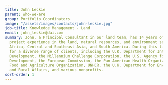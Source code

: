 ```yaml
---
title: John Leckie
parent: who-we-are
group: Portfolio Coordinators
image: "/assets/images/contacts/john-leckie.jpg"
job-title: Knowledge Management - Land
email: john_leckie@dai.com
summary: John, a Principal Consultant in our land team, has 14 years of international
  project experience in the land, natural resources, and environment sectors in Europe,
  Africa, Central and Southeast Asia, and South America. During this time he has worked
  for a diverse range of clients, including the U.K. Department for International
  Development, the Millennium Challenge Corporation, the U.S. Agency for International
  Development, the European Commission, the Pan American Health Organization, the
  Food and Agriculture Organization, UNHCR, the U.K. Department for Environment, Food
  and Rural Affairs, and various nonprofits.
sort-order: 1
---
```


